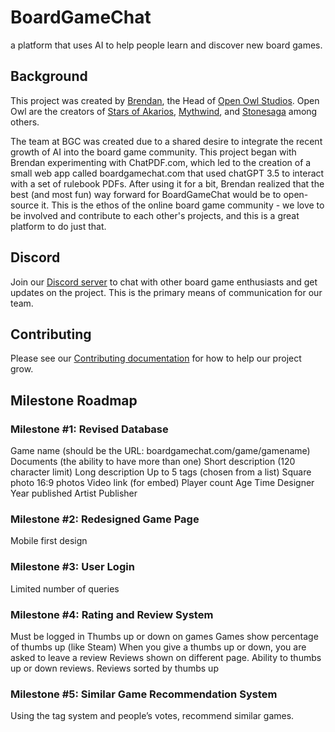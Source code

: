 # BoardGameChat
a platform that uses AI to help people learn and discover new board games.

## Background
This project was created by [Brendan](https://github.com/iHappee), the Head of [Open Owl Studios](https://oommgames.com). Open Owl are the creators of [Stars of Akarios](https://oommgames.com/products/stars-of-akarios), [Mythwind](https://gamefound.com/projects/oomm-games/mythwindgame), and [Stonesaga](https://oommgames.com/pages/stonesaga) among others.

The team at BGC was created due to a shared desire to integrate the recent growth of AI into the board game community. This project began with Brendan experimenting with ChatPDF.com, which led to the creation of a small web app called boardgamechat.com that used chatGPT 3.5 to interact with a set of rulebook PDFs. After using it for a bit, Brendan realized that the best (and most fun) way forward for BoardGameChat would be to open-source it. This is the ethos of the online board game community - we love to be involved and contribute to each other's projects, and this is a great platform to do just that.

## Discord
Join our [Discord server](https://discord.gg/jrY9XA62fJ) to chat with other board game enthusiasts and get updates on the project. This is the primary means of communication for our team.

## Contributing
Please see our [Contributing documentation](https://github.com/ebjohnston/boardgamechat/blob/main/CONTRIBUTING.md) for how to help our project grow.

## Milestone Roadmap

### Milestone #1: Revised Database
Game name (should be the URL: boardgamechat.com/game/gamename)
Documents (the ability to have more than one)
Short description (120 character limit)
Long description
Up to 5 tags (chosen from a list)
Square photo
16:9 photos
Video link (for embed)
Player count
Age
Time
Designer
Year published
Artist
Publisher

### Milestone #2: Redesigned Game Page
Mobile first design

### Milestone #3: User Login
Limited number of queries

### Milestone #4: Rating and Review System
Must be logged in
Thumbs up or down on games
Games show percentage of thumbs up (like Steam)
When you give a thumbs up or down, you are asked to leave a review
Reviews shown on different page.
Ability to thumbs up or down reviews. Reviews sorted by thumbs up

### Milestone #5: Similar Game Recommendation System
Using the tag system and people’s votes, recommend similar games.
